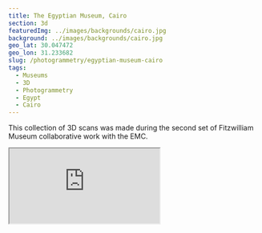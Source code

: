 ```yaml
---
title: The Egyptian Museum, Cairo
section: 3d
featuredImg: ../images/backgrounds/cairo.jpg
background: ../images/backgrounds/cairo.jpg
geo_lat: 30.047472
geo_lon: 31.233682
slug: /photogrammetry/egyptian-museum-cairo
tags:
  - Museums
  - 3D
  - Photogrammetry
  - Egypt
  - Cairo
---
```

This collection of 3D scans was made during the second set of Fitzwilliam Museum collaborative work with the EMC.

<div class="ratio ratio-1x1 mb-3">
    <iframe 
        title="A 3D model play list from the Egyptian Museum in Cairo"
        src="https://sketchfab.com/playlists/embed?collection=845a8a23d4714dcc847a20fe2ff1da44"  
        allow="autoplay; fullscreen; vr" 
        mozallowfullscreen="true" 
        webkitallowfullscreen="true"></iframe>
</div>
